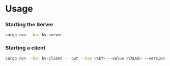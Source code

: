 # Usage

### Starting the Server

```bash
cargo run --bin kv-server
```

### Starting a client

```bash
cargo run --bin kv-client -- put --key <KEY> --value <VALUE> --version <vVERSION>
```
